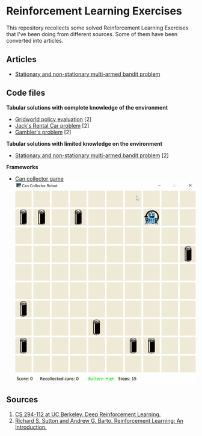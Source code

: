 # Reinforcement Learning Exercises
This repository recollects some solved Reinforcement Learning Exercises that I've been doing from different sources. Some of them have been converted into articles.

## Articles
* [Stationary and non-stationary multi-armed bandit problem](https://towardsdatascience.com/reinforcement-learning-basics-stationary-and-non-stationary-multi-armed-bandit-problem-cfe06d33b815)

## Code files
**Tabular solutions with complete knowledge of the environment**
* [Gridworld policy evaluation](gridworld/gridworld_policy_evaluation.py) [2]
* [Jack's Rental Car problem](gridworld/jacks_rental.py) [2]
* [Gambler's problem](gridworld/gamblers_problem.py) [2]

**Tabular solutions with limited knowledge on the environment**
* [Stationary and non-stationary multi-armed bandit problem](multi-armed%20bandit/Multi-armed%20bandit.ipynb) [2]

**Frameworks**
* [Can collector game](can%20collector/can_collector_framework.py)
![Can collector demo](can%20collector/can_collector_demo.gif)


## Sources
1. [CS 294-112 at UC Berkeley. Deep Reinforcement Learning.](http://rail.eecs.berkeley.edu/deeprlcourse/)
2. [Richard S. Sutton and Andrew G. Barto. Reinforcement Learning: An Introduction.](http://incompleteideas.net/book/the-book-2nd.html)


 